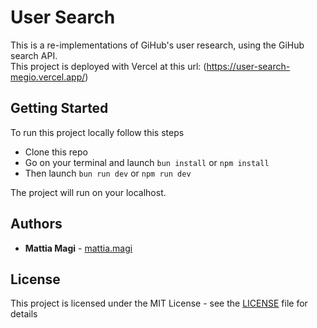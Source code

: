 # User Search

This is a re-implementations of GiHub's user research, using the GiHub search API.  
This project is deployed with Vercel at this url: (https://user-search-megio.vercel.app/)

## Getting Started

To run this project locally follow this steps

- Clone this repo
- Go on your terminal and launch `bun install` or `npm install`
- Then launch `bun run dev` or `npm run dev`

The project will run on your localhost.

## Authors

- **Mattia Magi** - [mattia.magi](https://github.com/Megio)

## License

This project is licensed under the MIT License - see the [LICENSE](./LICENSE) file for details
